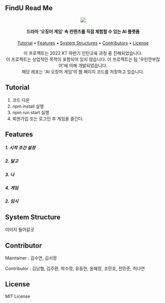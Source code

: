 ## FindU Read Me

<p align="center">
    <img src="pics/logo-com.svg"/>
</p>
<h4 align="center">드라마 '오징어 게임' 속 컨텐츠를 직접 체험할 수 있는 AI 플랫폼</h4>
<p align="center">
  <a href="#tutorial">Tutorial</a></a> • 
  <a href="#features">Features</a> •  
  <a href="#system-structure">System Structures</a> • 
  <a href="#contributor">Contributors</a> • 
  <a href="#license">License</a>
</p>
<p align="center">
    이 프로젝트는 2022 KT 하반기 인턴교육 과정 중 진해되었습니다. <br/>
    이 프로젝트는 상업적인 목적이 포함되어 있지 않습니다. 
    이 프로젝트는 팀 '우린깐부잖어'에 의해 개발되었습니다.<br/>
    해당 레포는 'AI 오징어 게임'의 웹 페이지 코드를 저장하고 있습니다.      
</p>







## Tutorial

1. 코드 다운
2. npm install 실행
3. npm run start 실행
4. 회원가입 또는 로그인 후 게임을 즐긴다.




## Features

<p align="center">
    <h5>1. 시작 조건 설정</h5></h5>
	<h5>2.  달고</h5>
	<h5>3. 나</h5>
	<h5>4. 게임</h5>
    <h5>2.  임시</h5>
</p>



## System Structure
<p>이미지 들어갈곳</p>



## Contributor

Maintainer : 김수연, 김서정

Contributor : 김남협, 김주환, 박수정, 유동헌, 윤혜정, 조민호, 전민준, 허나연



## License

MIT License
